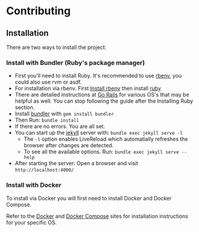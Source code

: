 # Contributing


## Installation
There are two ways to install the project:

### Install with Bundler (Ruby's package manager)
 - First you'll need to install Ruby. It's recommended to use [rbenv](https://github.com/rbenv/rbenv), you could also use rvm or asdf.
 - For installation via rbenv. First [Install rbenv](https://github.com/rbenv/rbenv#installation) then install [ruby](https://github.com/rbenv/rbenv#installing-ruby-versions)
 - There are detailed instructions at [Go Rails](https://gorails.com/setup/) for various OS's that may be helpful as well. You can stop following the guide after the Installing Ruby section.
 - Install [bundler](https://bundler.io/) with `gem install bundler`
 - Then Run: `bundle install`
 - If there are no errors. You are all set.
 - You can start up the [jekyll](https://jekyllrb.com/) server with: `bundle exec jekyll serve -l`
   - The `-l` option enables LiveReload which automatially refreshes the browser after changes are detected.
   - To see all the available options. Run: `bundle exec jekyll serve --help`
 - After starting the server: Open a browser and visit `http://localhost:4000/`

### Install with Docker
To install via Docker you will first need to install Docker and Docker Compose.

Refer to the [Docker](https://docs.docker.com/get-docker/) and [Docker Compose](https://docs.docker.com/compose/install/) sites for installation instructions for your specific OS.
